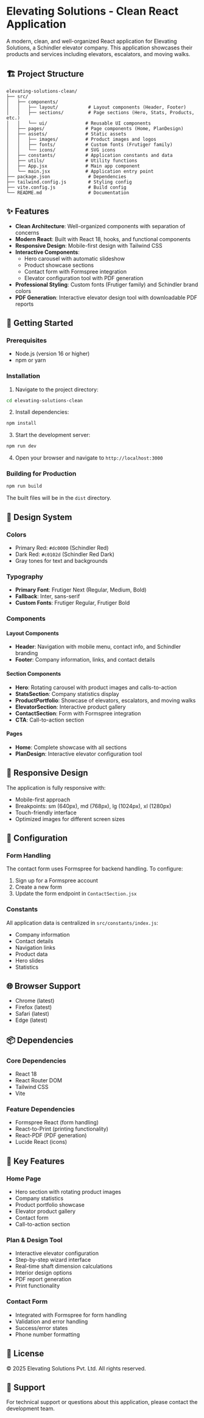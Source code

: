 # Elevating Solutions - Clean React Application

A modern, clean, and well-organized React application for Elevating Solutions, a Schindler elevator company. This application showcases their products and services including elevators, escalators, and moving walks.

## 🏗️ Project Structure

```
elevating-solutions-clean/
├── src/
│   ├── components/
│   │   ├── layout/           # Layout components (Header, Footer)
│   │   ├── sections/         # Page sections (Hero, Stats, Products, etc.)
│   │   └── ui/              # Reusable UI components
│   ├── pages/               # Page components (Home, PlanDesign)
│   ├── assets/              # Static assets
│   │   ├── images/          # Product images and logos
│   │   ├── fonts/           # Custom fonts (Frutiger family)
│   │   └── icons/           # SVG icons
│   ├── constants/           # Application constants and data
│   ├── utils/               # Utility functions
│   ├── App.jsx              # Main app component
│   └── main.jsx             # Application entry point
├── package.json              # Dependencies
├── tailwind.config.js        # Styling config
├── vite.config.js            # Build config
└── README.md                 # Documentation
```

## ✨ Features

- **Clean Architecture**: Well-organized components with separation of concerns
- **Modern React**: Built with React 18, hooks, and functional components
- **Responsive Design**: Mobile-first design with Tailwind CSS
- **Interactive Components**: 
  - Hero carousel with automatic slideshow
  - Product showcase sections
  - Contact form with Formspree integration
  - Elevator configuration tool with PDF generation
- **Professional Styling**: Custom fonts (Frutiger family) and Schindler brand colors
- **PDF Generation**: Interactive elevator design tool with downloadable PDF reports

## 🚀 Getting Started

### Prerequisites

- Node.js (version 16 or higher)
- npm or yarn

### Installation

1. Navigate to the project directory:
```bash
cd elevating-solutions-clean
```

2. Install dependencies:
```bash
npm install
```

3. Start the development server:
```bash
npm run dev
```

4. Open your browser and navigate to `http://localhost:3000`

### Building for Production

```bash
npm run build
```

The built files will be in the `dist` directory.

## 🎨 Design System

### Colors
- Primary Red: `#dc0000` (Schindler Red)
- Dark Red: `#c0102d` (Schindler Red Dark)
- Gray tones for text and backgrounds

### Typography
- **Primary Font**: Frutiger Next (Regular, Medium, Bold)
- **Fallback**: Inter, sans-serif
- **Custom Fonts**: Frutiger Regular, Frutiger Bold

### Components

#### Layout Components
- **Header**: Navigation with mobile menu, contact info, and Schindler branding
- **Footer**: Company information, links, and contact details

#### Section Components
- **Hero**: Rotating carousel with product images and calls-to-action
- **StatsSection**: Company statistics display
- **ProductPortfolio**: Showcase of elevators, escalators, and moving walks
- **ElevatorSection**: Interactive product gallery
- **ContactSection**: Form with Formspree integration
- **CTA**: Call-to-action section

#### Pages
- **Home**: Complete showcase with all sections
- **PlanDesign**: Interactive elevator configuration tool

## 📱 Responsive Design

The application is fully responsive with:
- Mobile-first approach
- Breakpoints: sm (640px), md (768px), lg (1024px), xl (1280px)
- Touch-friendly interface
- Optimized images for different screen sizes

## 🔧 Configuration

### Form Handling
The contact form uses Formspree for backend handling. To configure:
1. Sign up for a Formspree account
2. Create a new form
3. Update the form endpoint in `ContactSection.jsx`

### Constants
All application data is centralized in `src/constants/index.js`:
- Company information
- Contact details
- Navigation links
- Product data
- Hero slides
- Statistics

## 🌐 Browser Support

- Chrome (latest)
- Firefox (latest)
- Safari (latest)
- Edge (latest)

## 📦 Dependencies

### Core Dependencies
- React 18
- React Router DOM
- Tailwind CSS
- Vite

### Feature Dependencies
- Formspree React (form handling)
- React-to-Print (printing functionality)
- React-PDF (PDF generation)
- Lucide React (icons)

## 🎯 Key Features

### Home Page
- Hero section with rotating product images
- Company statistics
- Product portfolio showcase
- Elevator product gallery
- Contact form
- Call-to-action section

### Plan & Design Tool
- Interactive elevator configuration
- Step-by-step wizard interface
- Real-time shaft dimension calculations
- Interior design options
- PDF report generation
- Print functionality

### Contact Form
- Integrated with Formspree for form handling
- Validation and error handling
- Success/error states
- Phone number formatting

## 📄 License

© 2025 Elevating Solutions Pvt. Ltd. All rights reserved.

## 🤝 Support

For technical support or questions about this application, please contact the development team.
